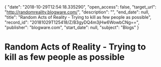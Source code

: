 {
  "date": "2018-10-29T12:54:18.335290", 
  "open_access": false, 
  "target_url": "http://randomreality.blogware.com/", 
  "description": "", 
  "end_date": null, 
  "title": "Random Acts of Reality - Trying to kill as few people as possible", 
  "record_id": "20181029T125418/Z/B3gyDQ4m3jHw6WowbCNg==", 
  "publisher": "blogware.com", 
  "start_date": null, 
  "subject": "Blogs"
}

# Random Acts of Reality - Trying to kill as few people as possible

